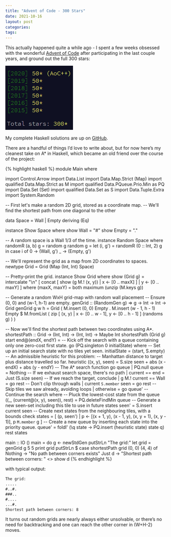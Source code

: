 ```yaml
---
title: "Advent of Code - 300 Stars"
date: 2021-10-16
layout: post
categories: 
tags: 
---
```


This actually happened quite a while ago - I spent a few weeks obsessed with the wonderful [Advent of Code](<https://adventofcode.com/>) after participating in the last couple years, and ground out the full 300 stars:

![img](/img/300.png)

My complete Haskell solutions are up on [GitHub](<https://github.com/harryaskham/advent>).

There are a handful of things I&rsquo;d love to write about, but for now here&rsquo;s my cleanest take on A\* in Haskell, which became an old friend over the course of the project:

{% highlight haskell %}
module Main where

import Control.Arrow
import Data.List
import Data.Map.Strict (Map)
import qualified Data.Map.Strict as M
import qualified Data.PQueue.Prio.Min as PQ
import Data.Set (Set)
import qualified Data.Set as S
import Data.Tuple.Extra
import System.Random

-- First let's make a random 2D grid, stored as a coordinate map.
-- We'll find the shortest path from one diagonal to the other

data Space = Wall | Empty deriving (Eq)

instance Show Space where
  show Wall = "#"
  show Empty = "."

-- A random space is a Wall 1/3 of the time.
instance Random Space where
  randomR (a, b) g = random g
  random g =
    let (i, g') = randomR (0 :: Int, 2) g
     in case i of
          0 -> (Wall, g')
          _ -> (Empty, g')

-- We'll represent the grid as a map from 2D coordinates to spaces.
newtype Grid = Grid (Map (Int, Int) Space)

-- Pretty-print the grid.
instance Show Grid where
  show (Grid g) =
    intercalate
      "\n"
      [ concat
          [ show (g M.! (x, y))
            | x <- [0 .. maxX]
          ]
        | y <- [0 .. maxY]
      ]
    where
      (maxX, maxY) = both maximum (unzip (M.keys g))

-- Generate a random WxH grid-map with random wall placement
-- Ensure (0, 0) and (w-1, h-1) are empty.
genGrid :: (RandomGen g) => g -> Int -> Int -> Grid
genGrid g w h =
  Grid
    ( M.insert (0, 0) Empty . M.insert (w - 1, h - 1) Empty $
        M.fromList
          ( zip
              [ (x, y)
                | x <- [0 .. w - 1],
                  y <- [0 .. h - 1]
              ]
              (randoms g)
          )
    )

-- Now we'll find the shortest path between two coordinates using A*.
shortestPath :: Grid -> (Int, Int) -> (Int, Int) -> Maybe Int
shortestPath (Grid g) start end@(endX, endY) =
  -- Kick off the search with a queue containing only one zero-cost first state.
  go (PQ.singleton 0 initialState)
  where
    -- Set up an initial search state with no tiles yet seen.
    initialState = (start, S.empty)
    -- An admissible heuristic for this problem:
    -- Manhattan distance to target plus distance travelled so far.
    heuristic ((x, y), seen) = S.size seen + abs (x - endX) + abs (y - endY)
    -- The A* search function
    go queue
      | PQ.null queue = Nothing -- If we exhaust search space, there's no path
      | current == end = Just (S.size seen) -- If we reach the target, conclude
      | g M.! current == Wall = go rest -- Don't clip through walls
      | current `S.member` seen = go rest -- Skip tiles we saw already, avoiding loops
      | otherwise = go queue' -- Continue the search
      where
        -- Pluck the lowest-cost state from the queue
        ((_, (current@(x, y), seen)), rest) = PQ.deleteFindMin queue
        -- Generate a new seen-set including this tile to use in future states
        seen' = S.insert current seen
        -- Create next states from the neighbouring tiles, with a bounds check
        states =
          [ (p, seen')
            | p <- [(x + 1, y), (x - 1, y), (x, y + 1), (x, y - 1)],
              p `M.member` g
          ]
        -- Create a new queue by inserting each state into the priority queue.
        queue' = foldl' (\q state -> PQ.insert (heuristic state) state q) rest states

main :: IO ()
main = do
  g <- newStdGen
  putStrLn "The grid:"
  let grid = genGrid g 5 5
  print grid
  putStrLn $ case shortestPath grid (0, 0) (4, 4) of
    Nothing -> "No path between corners exists"
    Just d -> "Shortest path between corners: " <> show d
{% endhighlight %}

with typical output:

    The grid:
    .....
    #..#.
    ###..
    #....
    ...#.
    Shortest path between corners: 8

It turns out random grids are nearly always either unsolvable, or there&rsquo;s no need for backtracking and one can reach the other corner in (W+H-2) moves.
